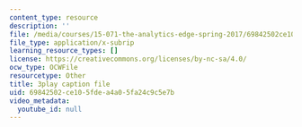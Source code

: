 ```yaml
---
content_type: resource
description: ''
file: /media/courses/15-071-the-analytics-edge-spring-2017/69842502ce105fdea4a05fa24c9c5e7b_xglWbWk_swE.vtt
file_type: application/x-subrip
learning_resource_types: []
license: https://creativecommons.org/licenses/by-nc-sa/4.0/
ocw_type: OCWFile
resourcetype: Other
title: 3play caption file
uid: 69842502-ce10-5fde-a4a0-5fa24c9c5e7b
video_metadata:
  youtube_id: null
---
```


